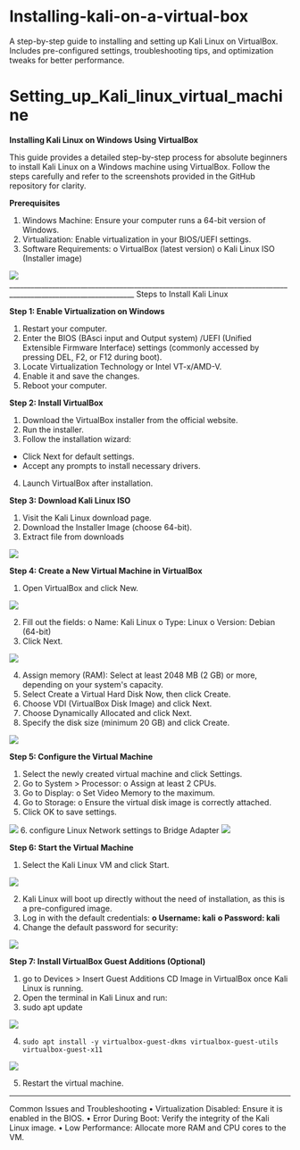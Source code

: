 # Installing-kali-on-a-virtual-box
A step-by-step guide to installing and setting up Kali Linux on VirtualBox. Includes pre-configured settings, troubleshooting tips, and optimization tweaks for better performance.
# Setting_up_Kali_linux_virtual_machine
<strong>Installing Kali Linux on Windows Using VirtualBox</strong>
<p>This guide provides a detailed step-by-step process for absolute beginners to install Kali Linux on a Windows machine using VirtualBox. Follow the steps carefully and refer to the screenshots provided in the GitHub repository for clarity.</p>

<strong>Prerequisites</strong>
1.	Windows Machine: Ensure your computer runs a 64-bit version of Windows.
2.	Virtualization: Enable virtualization in your BIOS/UEFI settings.
3.	Software Requirements:
o	VirtualBox (latest version)
o	Kali Linux ISO (Installer image)
<img src="Folder/Download Kali.png">
_________________________________________________________________________________________________________________
Steps to Install Kali Linux

<strong>Step 1: Enable Virtualization on Windows</strong>
1.	Restart your computer.
2.	Enter the BIOS (BAsci input and Output system) /UEFI (Unified Extensible Firmware Interface) settings (commonly accessed by pressing DEL, F2, or F12 during boot).
3.	Locate Virtualization Technology or Intel VT-x/AMD-V.
4.	Enable it and save the changes.
5.	Reboot your computer.

<strong>Step 2: Install VirtualBox</strong>
1.	Download the VirtualBox installer from the official website.
2.	Run the installer.
3.	Follow the installation wizard:
<ul>
  <li>Click Next for default settings.</li>
  <li>Accept any prompts to install necessary drivers.</li>
</ul>

4.	Launch VirtualBox after installation.

<strong>Step 3: Download Kali Linux ISO</strong>
1.	Visit the Kali Linux download page.
2.	Download the Installer Image (choose 64-bit).
3.	Extract file from downloads

<img src="Folder/Extract file.jpg">	

<strong>Step 4: Create a New Virtual Machine in VirtualBox</strong>
1.	Open VirtualBox and click New.
	
<img src="Folder/New.jpg">	
	
2.	Fill out the fields:
  o	Name: Kali Linux
  o	Type: Linux
  o	Version: Debian (64-bit)
3.	Click Next.
<img src="Folder/Name your OS.png">
		
4.	Assign memory (RAM): Select at least 2048 MB (2 GB) or more, depending on your system's capacity.
5.	Select Create a Virtual Hard Disk Now, then click Create.	
6.	Choose VDI (VirtualBox Disk Image) and click Next.
7.	Choose Dynamically Allocated and click Next.
8.	Specify the disk size (minimum 20 GB) and click Create.

<img src="Folder/Create HDD.png">	

<strong>Step 5: Configure the Virtual Machine</strong>
1.	Select the newly created virtual machine and click Settings.
2.	Go to System > Processor:
  o	Assign at least 2 CPUs.
3.	Go to Display:
  o	Set Video Memory to the maximum.
4.	Go to Storage:
  o	Ensure the virtual disk image is correctly attached.
5.	Click OK to save settings.

<img src="Folder/kal 5.png">	
6. configure Linux Network settings to Bridge Adapter

<img src="Folder/Linux Network.png">

<strong>Step 6: Start the Virtual Machine</strong>
1.	Select the Kali Linux VM and click Start.

<img src="Folder/Click on start.png">
 
2.	Kali Linux will boot up directly without the need of installation, as this is a pre-configured image.
3.	Log in with the default credentials:
  <strong>o	Username: kali</strong>
  <strong>o	Password: kali</strong>
4.	Change the default password for security:
    
<img src="Folder/Start your Linux VM.png">

<strong>Step 7: Install VirtualBox Guest Additions (Optional)</strong>
1.	go to Devices > Insert Guest Additions CD Image in VirtualBox once Kali Linux is running.
2.	Open the terminal in Kali Linux and run:
3.	sudo apt update

<img src="Folder/kal 11.png">
 
4.     sudo apt install -y virtualbox-guest-dkms virtualbox-guest-utils virtualbox-guest-x11

<img src="Folder/sudo apt upgrade -y.png">

5.	Restart the virtual machine.
________________________________________
Common Issues and Troubleshooting
•	Virtualization Disabled: Ensure it is enabled in the BIOS.
•	Error During Boot: Verify the integrity of the Kali Linux image.
•	Low Performance: Allocate more RAM and CPU cores to the VM.
